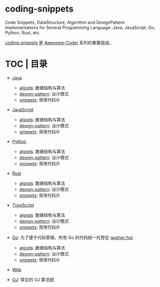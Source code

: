 # coding-snippets

Code Snippets, DataStructure, Algorithm and DesignPattern Implementations for Several Programming Language: Java, JavaScript, Go, Python, Rust, etc.

[coding-snippets](https://github.com/wxyyxc1992/coding-snippets) 是 [Awesome-Coder](https://github.com/wxyyxc1992/Awesome-Coder) 系列的重要组成。

# TOC | 目录

* [Java](./java)

  * [algods](./java/algods): 数据结构与算法
  * [design-pattern](./java/design-pattern): 设计模式
  * [snippets](./java/snippets): 常用代码片

* [JavaScript](./js)

  * [algods](./js/algods): 数据结构与算法
  * [design-pattern](./js/design-pattern): 设计模式
  * [snippets](./js/snippets): 常用代码片

* [Python](./python)

  * [algods](./python/algods): 数据结构与算法
  * [design-pattern](./python/design-pattern): 设计模式
  * [snippets](./python/snippets): 常用代码片

* [Rust](./rust)

  * [algods](./rust/algods): 数据结构与算法
  * [design-pattern](./rust/design-pattern): 设计模式
  * [snippets](./rust/snippets): 常用代码片

* [TypeScript](./ts)

  * [algods](./ts/algods): 数据结构与算法
  * [design-pattern](./ts/design-pattern): 设计模式
  * [snippets](./ts/snippets): 常用代码片

* [Go](./go): 为了便于代码管理，所有 Go 的代码统一托管在 [gopher-hut](https://github.com/wxyyxc1992/gopher-hut/)

  * [algods](https://github.com/wxyyxc1992/gopher-hut/tree/master/coding-snippets/algods): 数据结构与算法
  * [design-pattern](https://github.com/wxyyxc1992/gopher-hut/tree/master/coding-snippets/design-pattern): 设计模式
  * [snippets](https://github.com/wxyyxc1992/gopher-hut/tree/master/coding-snippets/snippets): 常用代码片

* [Web](./web)

* [OJ](./oj): 常见的 OJ 算法题